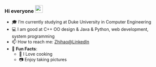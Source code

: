 ### Hi everyone <a href="https://www.gautamkrishnar.com/"><img src="https://media.giphy.com/media/hvRJCLFzcasrR4ia7z/giphy.gif" width="25px"></a>

<!--
**zeee233/zeee233** is a ✨ _special_ ✨ repository because its `README.md` (this file) appears on your GitHub profile.

Here are some ideas to get you started:
-->
- :mortar_board: I’m currently studying at Duke University in Computer Engineering
- :computer: I am good at C++ OO design & Java & Python, web development, system programming
- :mailbox: How to reach me: [Zhihao@LinkedIn](https://www.linkedin.com/in/zhihao-zou/)
- :violin: **Fun Facts**:
  - 🍚 I Love cooking 
  - 📷 Enjoy taking pictures

